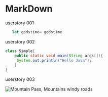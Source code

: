 
# MarkDown
userstory 001

```javascript
   let godstime= godstime
```

userstory 002
```java
class Simple{  
    public static void main(String args[]){  
     System.out.println("Hello Java");  
    }  
} 
 ```

userstory 003

![Mountain Pass, Mountains windy roads](https://image.shutterstock.com/image-illustration/explosion-pink-blue-powder-freeze-600w-1077184466.jpg)
